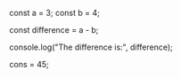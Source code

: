 const a = 3;
const b = 4;

const difference = a - b;

console.log("The difference is:", difference);

cons =  45;
